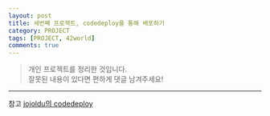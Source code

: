 ```yaml
---
layout: post
title: 세번째 프로젝트, codedeploy를 통해 배포하기
category: PROJECT
tags: [PROJECT, 42world]
comments: true
---
```


> 개인 프로젝트를 정리한 것입니다.     
잘못된 내용이 있다면 편하게 댓글 남겨주세요!    

<hr>

참고 [jojoldu의 codedeploy]('https://jojoldu.tistory.com/281')
